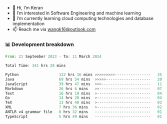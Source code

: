 - 👋 Hi, I’m Keran
- 👀 I’m interested in Software Engineering and machine learning
- 🌱 I’m currently learning cloud computing technologies and database implementation
- 📫 Reach me via wangk16@outlook.com


###  📊 Development breakdown
<!--START_SECTION:waka-->

```rust
From: 21 September 2023 - To: 11 March 2024

Total Time: 341 hrs 28 mins

Python                  122 hrs 16 mins >>>>>>>>>----------------   35.65 %
Java                    69 hrs 54 mins  >>>>>--------------------   20.38 %
JavaScript              39 hrs 47 mins  >>>----------------------   11.60 %
Markdown                26 hrs 6 mins   >>-----------------------   07.61 %
Text                    16 hrs 19 mins  >------------------------   04.76 %
Go                      14 hrs 28 mins  >------------------------   04.22 %
TeX                     13 hrs 40 mins  >------------------------   03.99 %
XML                     7 hrs 36 mins   >------------------------   02.22 %
ANTLR v4 grammar file   6 hrs 32 mins   -------------------------   01.91 %
TypeScript              5 hrs 49 mins   -------------------------   01.70 %
```

<!--END_SECTION:waka-->

<!---
keran-w/keran-w is a ✨ special ✨ repository because its `README.md` (this file) appears on your GitHub profile.
You can click the Preview link to take a look at your changes.
--->
